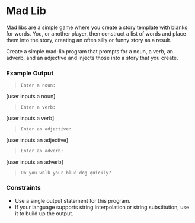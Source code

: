 # Mad Lib
Mad libs are a simple game where you create a story template with blanks for
words. You, or another player, then construct a list of words and place them
into the story, creating an often silly or funny story as a result.

Create a simple mad-lib program that prompts for a noun, a verb, an adverb, and
an adjective and injects those into a story that you create.

### **Example Output**
>`Enter a noun:`

[user inputs a noun]

>`Enter a verb:`

[user inputs a verb]

>`Enter an adjective:`

[user inputs an adjective]

>`Enter an adverb:`

[user inputs an adverb]

>`Do you walk your blue dog quickly?`

### **Constraints**
- Use a single output statement for this program.
- If your language supports string interpolation or string substitution, use it
to build up the output.